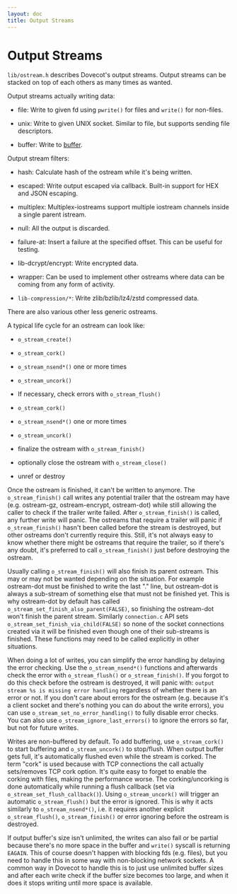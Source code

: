 ```yaml
---
layout: doc
title: Output Streams
---
```


# Output Streams

`lib/ostream.h` describes Dovecot's output streams. Output streams can
be stacked on top of each others as many times as wanted.

Output streams actually writing data:

- file: Write to given fd using `pwrite()` for files and `write()`
  for non-files.

- unix: Write to given UNIX socket. Similar to file, but supports
  sending file descriptors.

- buffer: Write to [buffer](buffers).

Output stream filters:

- hash: Calculate hash of the ostream while it's being written.

- escaped: Write output escaped via callback. Built-in support for HEX
  and JSON escaping.

- multiplex: Multiplex-iostreams support multiple iostream channels
  inside a single parent istream.

- null: All the output is discarded.

- failure-at: Insert a failure at the specified offset. This can be
  useful for testing.

- lib-dcrypt/encrypt: Write encrypted data.

- wrapper: Can be used to implement other ostreams where data can be
  coming from any form of activity.

- `lib-compression/*`: Write zlib/bzlib/lz4/zstd compressed data.

There are also various other less generic ostreams.

A typical life cycle for an ostream can look like:

- `o_stream_create()`

- `o_stream_cork()`

- `o_stream_nsend*()` one or more times

- `o_stream_uncork()`

- If necessary, check errors with `o_stream_flush()`

- `o_stream_cork()`

- `o_stream_nsend*()` one or more times

- `o_stream_uncork()`

-  finalize the ostream with `o_stream_finish()`

-  optionally close the ostream with `o_stream_close()`

-  unref or destroy

Once the ostream is finished, it can't be written to anymore. The
`o_stream_finish()` call writes any potential trailer that the ostream
may have (e.g. ostream-gz, ostream-encrypt, ostream-dot) while still
allowing the caller to check if the trailer write failed. After
`o_stream_finish()` is called, any further write will panic. The
ostreams that require a trailer will panic if `o_stream_finish()`
hasn't been called before the stream is destroyed, but other ostreams
don't currently require this. Still, it's not always easy to know
whether there might be ostreams that require the trailer, so if there's
any doubt, it's preferred to call `o_stream_finish()` just before
destroying the ostream.

Usually calling `o_stream_finish()` will also finish its parent
ostream. This may or may not be wanted depending on the situation. For
example ostream-dot must be finished to write the last "." line, but
ostream-dot is always a sub-stream of something else that must not be
finished yet. This is why ostream-dot by default has called
`o_stream_set_finish_also_parent(FALSE)`, so finishing the ostream-dot
won't finish the parent stream. Similarly `connection.c` API sets
`o_stream_set_finish_via_child(FALSE)` so none of the socket
connections created via it will be finished even though one of their
sub-streams is finished. These functions may need to be called
explicitly in other situations.

When doing a lot of writes, you can simplify the error handling by
delaying the error checking. Use the `o_stream_nsend*()` functions and
afterwards check the error with `o_stream_flush()` or
`o_stream_finish()`. If you forgot to do this check before the ostream
is destroyed, it will panic with:
`output stream %s is missing error handling` regardless of whether
there is an error or not. If you don't care about errors for the ostream
(e.g. because it's a client socket and there's nothing you can do about
the write errors), you can use `o_stream_set_no_error_handling()` to
fully disable error checks. You can also use
`o_stream_ignore_last_errors()` to ignore the errors so far, but not
for future writes.

Writes are non-buffered by default. To add buffering, use
`o_stream_cork()` to start buffering and `o_stream_uncork()` to
stop/flush. When output buffer gets full, it's automatically flushed
even while the stream is corked. The term "cork" is used because with
TCP connections the call actually sets/removes TCP cork option. It's
quite easy to forget to enable the corking with files, making the
performance worse. The corking/uncorking is done automatically while
running a flush callback (set via `o_stream_set_flush_callback()`).
Using `o_stream_uncork()` will trigger an
automatic `o_stream_flush()` but the error is ignored. This is why it
acts similarly to `o_stream_nsend*()`, i.e. it requires another
explicit `o_stream_flush()`, `o_stream_finish()` or error ignoring
before the ostream is destroyed.

If output buffer's size isn't unlimited, the writes can also fail or be
partial because there's no more space in the buffer and `write()`
syscall is returning `EAGAIN`. This of course doesn't happen with
blocking fds (e.g. files), but you need to handle this in some way with
non-blocking network sockets. A common way in Dovecot to handle this is
to just use unlimited buffer sizes and after each write check if the
buffer size becomes too large, and when it does it stops writing until
more space is available.
